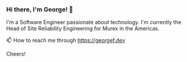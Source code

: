 ### Hi there, I'm George! 👋

I'm a Software Engineer passionate about technology. I'm currently the Head of Site Reliability Engineering for Murex in the Americas.

📫 How to reach me through https://georgef.dev

Cheers!

<!--
**fsgeorgee/fsgeorgee** is a ✨ _special_ ✨ repository because its `README.md` (this file) appears on your GitHub profile.

Here are some ideas to get you started:

- 🔭 I’m currently working on ...
- 🌱 I’m currently learning ...
- 👯 I’m looking to collaborate on ...
- 🤔 I’m looking for help with ...
- 💬 Ask me about ...
- 📫 How to reach me: ...
- 😄 Pronouns: ...
- ⚡ Fun fact: ...
-->
